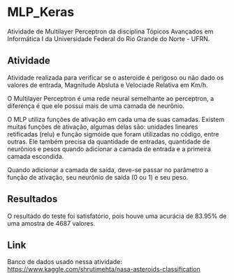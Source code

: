 # MLP_Keras

Atividade de Multilayer Perceptron da disciplina Tópicos Avançados em Informática I da Universidade Federal do Rio Grande do Norte - UFRN.

## Atividade

Atividade realizada para verificar se o asteroide é perigoso ou não dado os valores de entrada, Magnitude Absluta e Velociade Relativa em Km/h.

O Multilayer Perceptron é uma rede neural semelhante ao perceptron, a diferença é que ele possui mais de uma camada de neurônio. 

O MLP utiliza funções de ativação em cada uma de suas camadas. Existem muitas funções de ativação, algumas delas são: unidades lineares retificadas (relu) e função sigmóide que foram utilizadas no código, entre outras. Ele também precisa da quantidade de entradas, quantidade de neurônios e pesos quando adicionar a camada de entrada e a primeira camada escondida.

Quando adicionar a camada de saída, deve-se passar no parâmetro a função de ativação, seu neurônio de saída (0 ou 1) e seu peso.

## Resultados

O resultado do teste foi satisfatório, pois houve uma acurácia de 83.95% de uma amostra de 4687 valores.


## Link
Banco de dados usado nessa atividade: <https://www.kaggle.com/shrutimehta/nasa-asteroids-classification>
